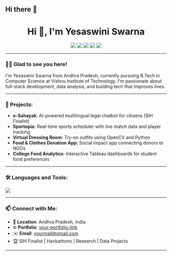 ## Hi there 👋

<h1 align="center">Hi 👋, I'm Yesaswini Swarna</h1>

<p align="center">
  <a href="https://github.com/yesaswiniswarna"><img src="https://img.shields.io/github/followers/yesaswiniswarna?label=Follow&style=social" /></a>
  <a href="https://www.linkedin.com/in/your-linkedin/"><img src="https://img.shields.io/badge/LinkedIn-blue?logo=linkedin&logoColor=white" /></a>
  <a href="https://leetcode.com/your-leetcode/"><img src="https://img.shields.io/badge/LeetCode-orange?logo=leetcode&logoColor=white" /></a>
  <a href="https://auth.geeksforgeeks.org/user/your-gfg/"><img src="https://img.shields.io/badge/GeeksforGeeks-darkgreen?logo=geeksforgeeks&logoColor=white" /></a>
  <a href="https://your-medium-link"><img src="https://img.shields.io/badge/Medium-black?logo=medium&logoColor=white" /></a>
</p>

---

### 🙋‍♀️ Glad to see you here!

I'm Yesaswini Swarna from Andhra Pradesh, currently pursuing B.Tech in Computer Science at Vishnu Institute of Technology. I'm passionate about full-stack development, data analysis, and building tech that improves lives.

---

### 🚀 Projects:

- **e-Sahayak**: AI-powered multilingual legal chatbot for citizens (SIH Finalist)
- **Sportopia**: Real-time sports scheduler with live match data and player tracking
- **Virtual Dressing Room**: Try-on outfits using OpenCV and Python
- **Food & Clothes Donation App**: Social impact app connecting donors to NGOs
- **College Food Analytics**: Interactive Tableau dashboards for student food preferences

---

### 🛠️ Languages and Tools:

<p>
  <img src="https://skillicons.dev/icons?i=python,react,html,css,js,nodejs,mongodb,postgres,figma,flutter,github,java,cpp,tailwind,vercel,docker" />
</p>

---

### 📫 Connect with Me:

- 📍 **Location**: Andhra Pradesh, India  
- 🌐 **Portfolio**: [your-portfolio-link](https://your-portfolio.com)  
- ✉️ **Email**: yourmail@gmail.com  
- 🏆 SIH Finalist | Hackathons | Research | Data Projects

---
